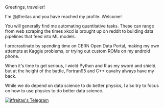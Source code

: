 Greetings, traveller!

I'm @jtfreitas and you have reached my profile. Welcome!

You will generally find me automating quantitative tasks. These can range from web scraping the times xkcd is brought up on reddit to building data pipelines that feed into ML models.

I procrastinate by spending time on CERN Open Data Portal, making my own attempts at Kaggle problems, or trying out custom ROMs on my android phone.

When it's time to get serious, I wield Python and R as my sword and shield, but at the height of the battle, Fortran95 and C++ cavalry always have my back.

While we do depend on data science to do better physics, I also try to focus on how to use physics to do better data science.

  [![jtfreitas's Telegram](https://img.shields.io/badge/?logo=telegram&style=plastic)](https://t.me/jtfreitaspt)
